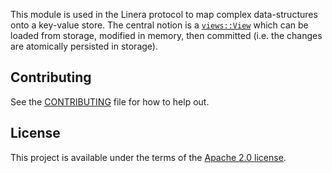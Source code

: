 <!-- cargo-rdme start -->

This module is used in the Linera protocol to map complex data-structures onto a
key-value store. The central notion is a [`views::View`](https://docs.rs/linera-views/latest/linera_views/views/trait.View.html) which can
be loaded from storage, modified in memory, then committed (i.e. the changes are
atomically persisted in storage).

<!-- cargo-rdme end -->

## Contributing

See the [CONTRIBUTING](../CONTRIBUTING.md) file for how to help out.

## License

This project is available under the terms of the [Apache 2.0 license](../LICENSE).
